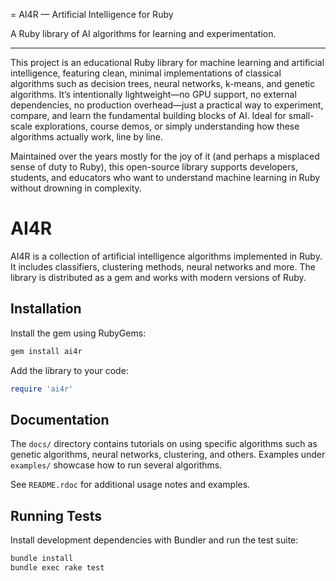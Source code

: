 = AI4R — Artificial Intelligence for Ruby

A Ruby library of AI algorithms for learning and experimentation.

---

This project is an educational Ruby library for machine learning and artificial intelligence, featuring clean, minimal implementations of classical algorithms such as decision trees, neural networks, k-means, and genetic algorithms. It’s intentionally lightweight—no GPU support, no external dependencies, no production overhead—just a practical way to experiment, compare, and learn the fundamental building blocks of AI. Ideal for small-scale explorations, course demos, or simply understanding how these algorithms actually work, line by line.

Maintained over the years mostly for the joy of it (and perhaps a misplaced sense of duty to Ruby), this open-source library supports developers, students, and educators who want to understand machine learning in Ruby without drowning in complexity.

# AI4R

AI4R is a collection of artificial intelligence algorithms implemented in Ruby. It includes classifiers, clustering methods, neural networks and more. The library is distributed as a gem and works with modern versions of Ruby.

## Installation

Install the gem using RubyGems:

```bash
gem install ai4r
```

Add the library to your code:

```ruby
require 'ai4r'
```

## Documentation

The `docs/` directory contains tutorials on using specific algorithms such as genetic algorithms, neural networks, clustering, and others. Examples under `examples/` showcase how to run several algorithms.

See `README.rdoc` for additional usage notes and examples.

## Running Tests

Install development dependencies with Bundler and run the test suite:

```bash
bundle install
bundle exec rake test
```

